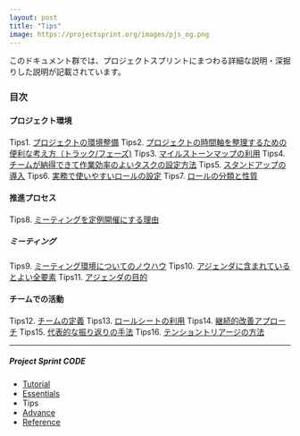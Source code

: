 ```yaml
---
layout: post
title: "Tips"
image: https://projectsprint.org/images/pjs_og.png
---
```


このドキュメント群では、プロジェクトスプリントにまつわる詳細な説明・深掘りした説明が記載されています。

### 目次

#### プロジェクト環境
Tips1. [プロジェクトの環境整備](tips1.md)
Tips2. [プロジェクトの時間軸を整理するための便利な考え方（トラック/フェーズ)](tips2.md)
Tips3. [マイルストーンマップの利用](tips3.md)
Tips4. [チームが納得できて作業効率のよいタスクの設定方法](tips4.md)
Tips5. [スタンドアップの導入](Tips5.md)
Tips6. [実務で使いやすいロールの設定](tips6.md)
Tips7. [ロールの分類と性質](tips7.md)

#### 推進プロセス
Tips8. [ミーティングを定例開催にする理由](tips8.md)

##### ミーティング
Tips9. [ミーティング環境についてのノウハウ](tips9.md)
Tips10. [アジェンダに含まれているとよい全要素](tips10.md)
Tips11. [アジェンダの目的](tips11.md)

#### チームでの活動
Tips12. [チームの定義](tips12.md)
Tips13. [ロールシートの利用](tips13.md)
Tips14. [継続的改善アプローチ](tips14.md)
Tips15. [代表的な振り返りの手法](tips15.md)
Tips16. [テンショントリアージの方法](Tips16.md)

---

##### Project Sprint CODE
- [Tutorial](../tutorial/index.md)
- [Essentials](../essentials.md)
- Tips
- [Advance](../advance.md)
- [Reference](../reference.md)
